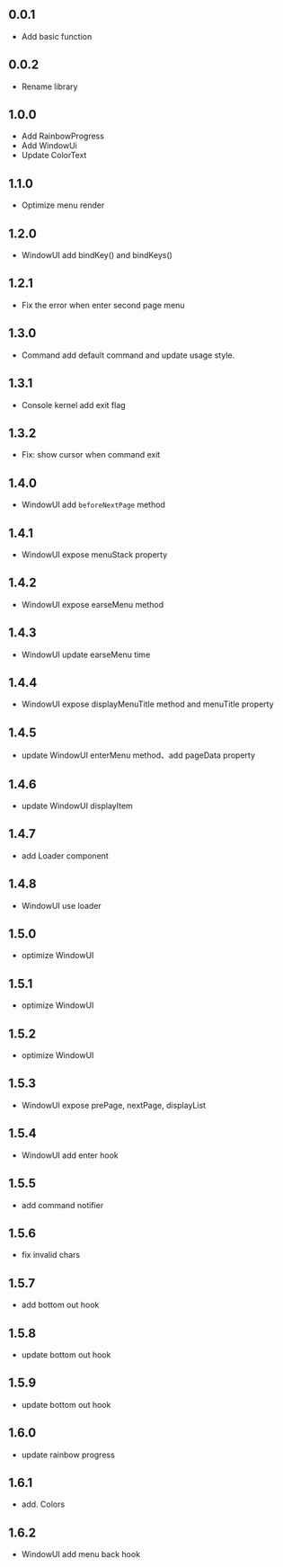 ## 0.0.1

- Add basic function

## 0.0.2

- Rename library

## 1.0.0

- Add RainbowProgress
- Add WindowUi
- Update ColorText

## 1.1.0

- Optimize menu render

## 1.2.0

- WindowUI add bindKey() and bindKeys()

## 1.2.1

- Fix the error when enter second page menu 

## 1.3.0

- Command add default command and update usage style.

## 1.3.1

- Console kernel add exit flag

## 1.3.2

- Fix: show cursor when command exit

## 1.4.0

- WindowUI add `beforeNextPage` method

## 1.4.1

- WindowUI expose menuStack property

## 1.4.2

- WindowUI expose earseMenu method

## 1.4.3

- WindowUI update earseMenu time

## 1.4.4

- WindowUI expose displayMenuTitle method and menuTitle property

## 1.4.5

- update WindowUI enterMenu method、add pageData property

## 1.4.6

- update WindowUI displayItem

## 1.4.7

- add Loader component

## 1.4.8

- WindowUI use loader

## 1.5.0

- optimize WindowUI

## 1.5.1

- optimize WindowUI

## 1.5.2

- optimize WindowUI

## 1.5.3

- WindowUI expose prePage, nextPage, displayList

## 1.5.4

- WindowUI add enter hook

## 1.5.5

- add command notifier

## 1.5.6

- fix invalid chars

## 1.5.7

- add bottom out hook

## 1.5.8

- update bottom out hook

## 1.5.9

- update bottom out hook

## 1.6.0

- update rainbow progress

## 1.6.1

- add. Colors

## 1.6.2

- WindowUI add menu back hook
